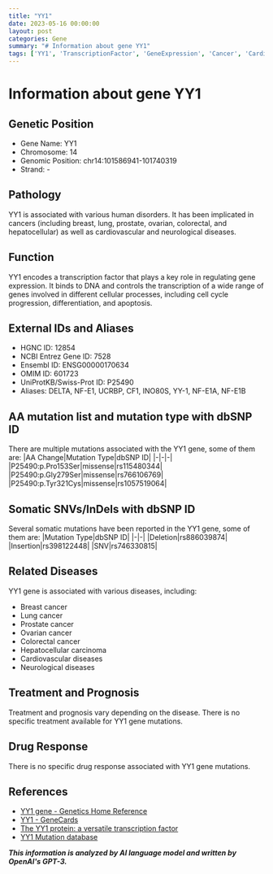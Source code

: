 ```yaml
---
title: "YY1"
date: 2023-05-16 00:00:00
layout: post
categories: Gene
summary: "# Information about gene YY1"
tags: ['YY1', 'TranscriptionFactor', 'GeneExpression', 'Cancer', 'CardiovascularDiseases', 'NeurologicalDiseases', 'Mutation', 'SomaticMutation']
---
```


# Information about gene YY1
## Genetic Position
- Gene Name: YY1
- Chromosome: 14
- Genomic Position: chr14:101586941-101740319
- Strand: -

## Pathology
YY1 is associated with various human disorders. It has been implicated in cancers (including breast, lung, prostate, ovarian, colorectal, and hepatocellular) as well as cardiovascular and neurological diseases.

## Function
YY1 encodes a transcription factor that plays a key role in regulating gene expression. It binds to DNA and controls the transcription of a wide range of genes involved in different cellular processes, including cell cycle progression, differentiation, and apoptosis.

## External IDs and Aliases
- HGNC ID: 12854
- NCBI Entrez Gene ID: 7528
- Ensembl ID: ENSG00000170634
- OMIM ID: 601723
- UniProtKB/Swiss-Prot ID: P25490
- Aliases: DELTA, NF-E1, UCRBP, CF1, INO80S, YY-1, NF-E1A, NF-E1B

## AA mutation list and mutation type with dbSNP ID
There are multiple mutations associated with the YY1 gene, some of them are:
|AA Change|Mutation Type|dbSNP ID|
|-|-|-|
|P25490:p.Pro153Ser|missense|rs115480344|
|P25490:p.Gly279Ser|missense|rs766106769|
|P25490:p.Tyr321Cys|missense|rs1057519064|

## Somatic SNVs/InDels with dbSNP ID
Several somatic mutations have been reported in the YY1 gene, some of them are:
|Mutation Type|dbSNP ID|
|-|-|
|Deletion|rs886039874|
|Insertion|rs398122448|
|SNV|rs746330815|

## Related Diseases
YY1 gene is associated with various diseases, including:
- Breast cancer
- Lung cancer
- Prostate cancer
- Ovarian cancer
- Colorectal cancer
- Hepatocellular carcinoma
- Cardiovascular diseases
- Neurological diseases

## Treatment and Prognosis
Treatment and prognosis vary depending on the disease. There is no specific treatment available for YY1 gene mutations.

## Drug Response
There is no specific drug response associated with YY1 gene mutations.

## References
- [YY1 gene - Genetics Home Reference]([Click](https://ghr.nlm.nih.gov/gene/YY1))
- [YY1 - GeneCards]([Click](https://www.genecards.org/cgi-bin/carddisp.pl?gene=YY1))
- [The YY1 protein: a versatile transcription factor]([Click](https://www.ncbi.nlm.nih.gov/pmc/articles/PMC4755639/))
- [YY1 Mutation database]([Click](http://www.yy1-cancer-genetics.org/Mutation_database.html))

**_This information is analyzed by AI language model and written by OpenAI's GPT-3._**